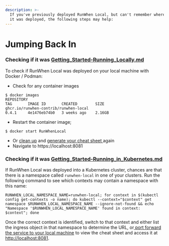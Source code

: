 ```yaml
---
description: >-
  If you've previously deployed RunWhen Local, but can't remember where or how
  it was deployed, the following steps may help:
---
```


# Jumping Back In

### Checking if it was [Getting\_Started-Running\_Locally.md](../Getting\_Started-Running\_Locally.md "mention")

To check if RunWhen Local was deployed on your local machine with Docker / Podman:&#x20;

* Check for any container images

```
$ docker images
REPOSITORY                                                             TAG       IMAGE ID       CREATED        SIZE
ghcr.io/runwhen-contrib/runwhen-local                                  0.4.1     4e1476eb74b0   3 weeks ago    2.16GB
```

* Restart the container image;&#x20;

```
$ docker start RunWhenLocal
```

* Or [clean up](https://docs.runwhen.com/public/v/runwhen-local/user-guide/getting-started/getting\_started-running\_locally#cleanup) and [generate your cheat sheet ](https://docs.runwhen.com/public/v/runwhen-local/user-guide/getting-started/getting\_started-running\_locally#generating-your-cheat-sheet)again
* Navigate to https://localhost:8081



### Checking if it was [Getting\_Started-Running\_in\_Kubernetes.md](../Getting\_Started-Running\_in\_Kubernetes.md "mention")

If RunWhen Local was deployed into a Kubernetes cluster, chances are that there is a namespace called `runwhen-local` in one of your clusters. Run the following command to see which contexts may contain a namespace with this name:&#x20;

```
RUNWHEN_LOCAL_NAMESPACE_NAME=runwhen-local; for context in $(kubectl config get-contexts -o name); do kubectl --context="$context" get namespace $RUNWHEN_LOCAL_NAMESPACE_NAME --ignore-not-found && echo "Namespace '$RUNWHEN_LOCAL_NAMESPACE_NAME' found in context: $context"; done
```



Once the correct context is identified, switch to that context and either list the ingress object in that namespace to determine the URL, or[ port forward the service to your local machine](https://docs.runwhen.com/public/v/runwhen-local/user-guide/getting-started/getting\_started-running\_in\_kubernetes#testing-the-runwhen-local-deployment) to view the cheat sheet and access it at [http://localhost:8081](http://localhost:8081).
